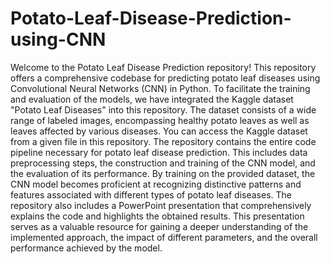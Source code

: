 # Potato-Leaf-Disease-Prediction-using-CNN
Welcome to the Potato Leaf Disease Prediction repository! This repository offers a comprehensive codebase for predicting potato leaf diseases using Convolutional Neural Networks (CNN) in Python. 
To facilitate the training and evaluation of the models, we have integrated the Kaggle dataset "Potato Leaf Diseases" into this repository. The dataset consists of a wide range of labeled images, encompassing healthy potato leaves as well as leaves affected by various diseases. You can access the Kaggle dataset from a given file in this repository.
The repository contains the entire code pipeline necessary for potato leaf disease prediction. This includes data preprocessing steps, the construction and training of the CNN model, and the evaluation of its performance. By training on the provided dataset, the CNN model becomes proficient at recognizing distinctive patterns and features associated with different types of potato leaf diseases.
The repository also includes a PowerPoint presentation that comprehensively explains the code and highlights the obtained results. This presentation serves as a valuable resource for gaining a deeper understanding of the implemented approach, the impact of different parameters, and the overall performance achieved by the model.
